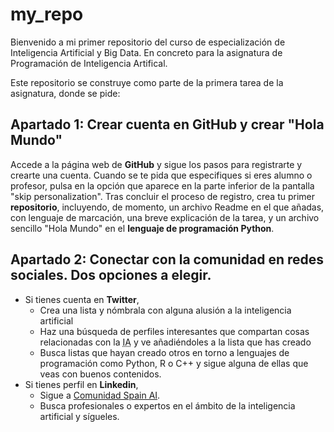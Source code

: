 # my_repo
Bienvenido a mi primer repositorio del curso de especialización de Inteligencia Artificial y Big Data. En concreto para la asignatura de Programación de Inteligencia Artifical. 

Este repositorio se construye como parte de la primera tarea de la asignatura, donde se pide:

## Apartado 1: Crear cuenta en GitHub y crear "Hola Mundo"

Accede a la página web de **GitHub** y sigue los pasos para registrarte y crearte una cuenta. Cuando se te pida que especifiques si eres alumno o profesor, pulsa en la opción que aparece en la parte inferior de la pantalla "skip personalization". Tras concluir el proceso de registro, crea tu primer **repositorio**, incluyendo, de momento, un archivo Readme en el que añadas, con lenguaje de marcación, una breve explicación de la tarea, y un archivo sencillo "Hola Mundo" en el **lenguaje de programación Python**. 

## Apartado 2: Conectar con la comunidad en redes sociales. Dos opciones a elegir.

- Si tienes cuenta en **Twitter**,
  - Crea una lista y nómbrala con alguna alusión a la inteligencia artificial
  - Haz una búsqueda de perfiles interesantes que compartan cosas relacionadas con la <abbr title="Inteligencia Artificial">IA</abbr> y ve añadiéndoles a la lista que has creado
  - Busca listas que hayan creado otros en torno a lenguajes de programación como Python, R o C++ y sigue alguna de ellas que veas con buenos contenidos.
- Si tienes perfil en **Linkedin**,
  - Sigue a [Comunidad Spain AI](https://www.linkedin.com/company/spainai/?originalSubdomain=es "Acceder a linkedin de la Comunidad Spain AI (Se abre en una nueva ventana).").
  - Busca profesionales o expertos en el ámbito de la inteligencia artificial y sígueles.
